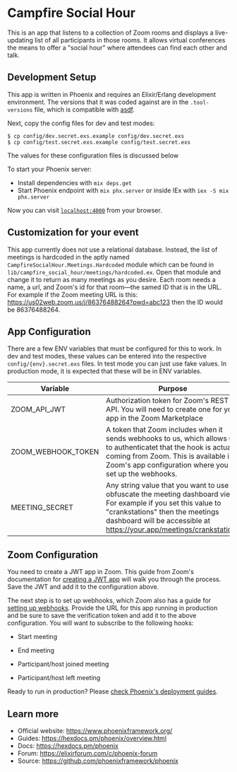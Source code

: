 # Campfire Social Hour

This is an app that listens to a collection of Zoom rooms and displays a live-updating list of all participants in those rooms. It allows virtual conferences the means to offer a "social hour" where attendees can find each other and talk.

## Development Setup 

This app is written in Phoenix and requires an Elixir/Erlang development environment. The versions that it was coded against are in the `.tool-versions` file, which is compatible with [asdf](http://asdf-vm.com).

Next, copy the config files for dev and test modes:

```shell
$ cp config/dev.secret.exs.example config/dev.secret.exs
$ cp config/test.secret.exs.example config/test.secret.exs
```

The values for these configuration files is discussed below

To start your Phoenix server:

  * Install dependencies with `mix deps.get`
  * Start Phoenix endpoint with `mix phx.server` or inside IEx with `iex -S mix phx.server`

Now you can visit [`localhost:4000`](http://localhost:4000) from your browser.

## Customization for your event

This app currently does not use a relational database. Instead, the list of meetings is hardcoded in the aptly named `CampfireSocialHour.Meetings.Hardcoded` module which can be found in `lib/campfire_social_hour/meetings/hardcoded.ex`. Open that module and change it to return as many meetings as you desire. Each room needs a name, a url, and Zoom's id for that room—the samed ID that is in the URL. For example if the Zoom meeting URL is this: https://us02web.zoom.us/j/86376488264?pwd=abc123 then the ID would be 86376488264.

## App Configuration

There are a few ENV variables that must be configured for this to work. In dev and test modes, these values can be entered into the respective `config/{env}.secret.exs` files. In test mode you can just use fake values. In production mode, it is expected that these will be in ENV variables.

| Variable           | Purpose                                                      |
| ------------------ | ------------------------------------------------------------ |
| ZOOM_API_JWT       | Authorization token for Zoom's REST API. You will need to create one for your app in the Zoom Marketplace |
| ZOOM_WEBHOOK_TOKEN | A token that Zoom includes when it sends webhooks to us, which allows us to authenticatet that the hook is actually coming from Zoom. This is available in Zoom's app configuration where you set up the webhooks. |
| MEETING_SECRET     | Any string value that you want to use to obfuscate the meeting dashboard view. For example if you set this value to "crankstations" then the meetings dashboard will be accessible at https://your.app/meetings/crankstations |

## Zoom Configuration

You need to create a JWT app in Zoom. This guide from Zoom's documentation for [creating a JWT app](https://marketplace.zoom.us/docs/guides/build/jwt-app) will walk you through the process. Save the JWT and add it to the configuration above.

The next step is to set up webhooks, which Zoom also has a guide for [setting up webhooks](https://marketplace.zoom.us/docs/guides/build/webhook-only-app). Provide the URL for this app running in production and be sure to save the verification token and add it to the above configuration. You will want to subscribe to the following hooks:

* Start meeting

* End meeting

* Participant/host joined meeting

* Participant/host left meeting

  

Ready to run in production? Please [check Phoenix's deployment guides](https://hexdocs.pm/phoenix/deployment.html).

## Learn more

  * Official website: https://www.phoenixframework.org/
  * Guides: https://hexdocs.pm/phoenix/overview.html
  * Docs: https://hexdocs.pm/phoenix
  * Forum: https://elixirforum.com/c/phoenix-forum
  * Source: https://github.com/phoenixframework/phoenix

